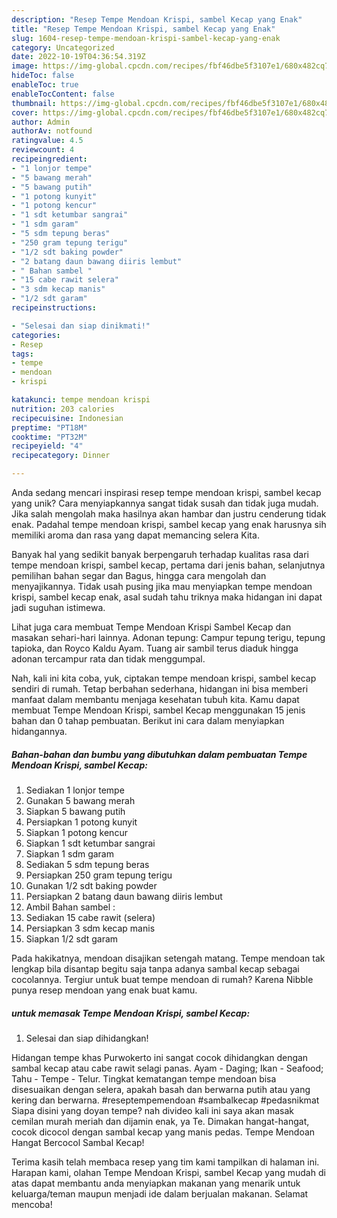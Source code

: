 ```yaml
---
description: "Resep Tempe Mendoan Krispi, sambel Kecap yang Enak"
title: "Resep Tempe Mendoan Krispi, sambel Kecap yang Enak"
slug: 1604-resep-tempe-mendoan-krispi-sambel-kecap-yang-enak
category: Uncategorized
date: 2022-10-19T04:36:54.319Z
image: https://img-global.cpcdn.com/recipes/fbf46dbe5f3107e1/680x482cq70/tempe-mendoan-krispi-sambel-kecap-foto-resep-utama.jpg
hideToc: false
enableToc: true
enableTocContent: false
thumbnail: https://img-global.cpcdn.com/recipes/fbf46dbe5f3107e1/680x482cq70/tempe-mendoan-krispi-sambel-kecap-foto-resep-utama.jpg
cover: https://img-global.cpcdn.com/recipes/fbf46dbe5f3107e1/680x482cq70/tempe-mendoan-krispi-sambel-kecap-foto-resep-utama.jpg
author: Admin
authorAv: notfound
ratingvalue: 4.5
reviewcount: 4
recipeingredient:
- "1 lonjor tempe"
- "5 bawang merah"
- "5 bawang putih"
- "1 potong kunyit"
- "1 potong kencur"
- "1 sdt ketumbar sangrai"
- "1 sdm garam"
- "5 sdm tepung beras"
- "250 gram tepung terigu"
- "1/2 sdt baking powder"
- "2 batang daun bawang diiris lembut"
- " Bahan sambel "
- "15 cabe rawit selera"
- "3 sdm kecap manis"
- "1/2 sdt garam"
recipeinstructions:

- "Selesai dan siap dinikmati!"
categories:
- Resep
tags:
- tempe
- mendoan
- krispi

katakunci: tempe mendoan krispi 
nutrition: 203 calories
recipecuisine: Indonesian
preptime: "PT18M"
cooktime: "PT32M"
recipeyield: "4"
recipecategory: Dinner

---
```





Anda sedang mencari inspirasi resep tempe mendoan krispi, sambel kecap yang unik? Cara menyiapkannya sangat tidak susah dan tidak juga mudah. Jika salah mengolah maka hasilnya akan hambar dan justru cenderung tidak enak. Padahal tempe mendoan krispi, sambel kecap yang enak harusnya sih memiliki aroma dan rasa yang dapat memancing selera Kita.





Banyak hal yang sedikit banyak berpengaruh terhadap kualitas rasa dari tempe mendoan krispi, sambel kecap, pertama dari jenis bahan, selanjutnya pemilihan bahan segar dan Bagus, hingga cara mengolah dan menyajikannya. Tidak usah pusing jika mau menyiapkan tempe mendoan krispi, sambel kecap enak,      asal sudah tahu triknya maka hidangan ini dapat jadi suguhan istimewa.














Lihat juga cara membuat Tempe Mendoan Krispi Sambel Kecap dan masakan sehari-hari lainnya. Adonan tepung: Campur tepung terigu, tepung tapioka, dan Royco Kaldu Ayam. Tuang air sambil terus diaduk hingga adonan tercampur rata dan tidak menggumpal.






Nah, kali ini kita coba, yuk, ciptakan tempe mendoan krispi, sambel kecap sendiri di rumah. Tetap berbahan sederhana, hidangan ini bisa memberi manfaat dalam membantu menjaga kesehatan tubuh kita. Kamu dapat membuat Tempe Mendoan Krispi, sambel Kecap menggunakan 15 jenis bahan dan 0 tahap pembuatan. Berikut ini cara dalam menyiapkan hidangannya.

<!--inarticleads1-->

##### Bahan-bahan dan bumbu yang dibutuhkan dalam pembuatan Tempe Mendoan Krispi, sambel Kecap:

1. Sediakan 1 lonjor tempe
1. Gunakan 5 bawang merah
1. Siapkan 5 bawang putih
1. Persiapkan 1 potong kunyit
1. Siapkan 1 potong kencur
1. Siapkan 1 sdt ketumbar sangrai
1. Siapkan 1 sdm garam
1. Sediakan 5 sdm tepung beras
1. Persiapkan 250 gram tepung terigu
1. Gunakan 1/2 sdt baking powder
1. Persiapkan 2 batang daun bawang diiris lembut
1. Ambil  Bahan sambel :
1. Sediakan 15 cabe rawit (selera)
1. Persiapkan 3 sdm kecap manis
1. Siapkan 1/2 sdt garam


Pada hakikatnya, mendoan disajikan setengah matang. Tempe mendoan tak lengkap bila disantap begitu saja tanpa adanya sambal kecap sebagai cocolannya. Tergiur untuk buat tempe mendoan di rumah? Karena Nibble punya resep mendoan yang enak buat kamu. 

<!--inarticleads2-->

#####  untuk memasak Tempe Mendoan Krispi, sambel Kecap:


1. Selesai dan siap dihidangkan!

Hidangan tempe khas Purwokerto ini sangat cocok dihidangkan dengan sambal kecap atau cabe rawit selagi panas. Ayam - Daging; Ikan - Seafood; Tahu - Tempe - Telur. Tingkat kematangan tempe mendoan bisa disesuaikan dengan selera, apakah basah dan berwarna putih atau yang kering dan berwarna. #reseptempemendoan #sambalkecap #pedasnikmat Siapa disini yang doyan tempe? nah divideo kali ini saya akan masak cemilan murah meriah dan dijamin enak, ya Te. Dimakan hangat-hangat, cocok dicocol dengan sambal kecap yang manis pedas. Tempe Mendoan Hangat Bercocol Sambal Kecap! 

Terima kasih telah membaca resep yang tim kami tampilkan di halaman ini. Harapan kami, olahan Tempe Mendoan Krispi, sambel Kecap yang mudah di atas dapat membantu anda menyiapkan makanan yang menarik untuk keluarga/teman maupun menjadi ide dalam berjualan makanan. Selamat mencoba!
